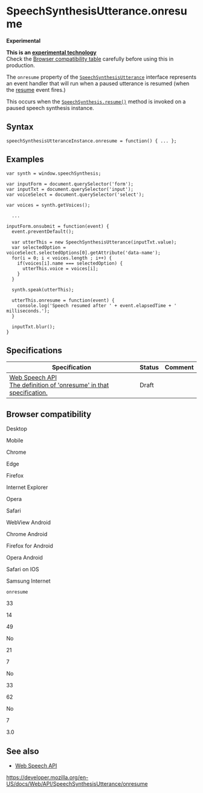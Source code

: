 SpeechSynthesisUtterance.onresume
=================================

**Experimental**

**This is an [experimental technology](https://developer.mozilla.org/en-US/docs/MDN/Guidelines/Conventions_definitions#experimental)**  
Check the [Browser compatibility table](#browser_compatibility) carefully before using this in production.

The `onresume` property of the [`SpeechSynthesisUtterance`](../speechsynthesisutterance) interface represents an event handler that will run when a paused utterance is resumed (when the [resume](resume_event) event fires.)

This occurs when the [`SpeechSynthesis.resume()`](../speechsynthesis/resume) method is invoked on a paused speech synthesis instance.

Syntax
------

    speechSynthesisUtteranceInstance.onresume = function() { ... };

Examples
--------

    var synth = window.speechSynthesis;

    var inputForm = document.querySelector('form');
    var inputTxt = document.querySelector('input');
    var voiceSelect = document.querySelector('select');

    var voices = synth.getVoices();

      ...

    inputForm.onsubmit = function(event) {
      event.preventDefault();

      var utterThis = new SpeechSynthesisUtterance(inputTxt.value);
      var selectedOption = voiceSelect.selectedOptions[0].getAttribute('data-name');
      for(i = 0; i < voices.length ; i++) {
        if(voices[i].name === selectedOption) {
          utterThis.voice = voices[i];
        }
      }

      synth.speak(utterThis);

      utterThis.onresume = function(event) {
        console.log('Speech resumed after ' + event.elapsedTime + ' milliseconds.');
      }

      inputTxt.blur();
    }

Specifications
--------------

<table><thead><tr class="header"><th>Specification</th><th>Status</th><th>Comment</th></tr></thead><tbody><tr class="odd"><td><a href="https://wicg.github.io/speech-api/#dom-speechsynthesisutterance-onresume">Web Speech API<br />
<span class="small">The definition of 'onresume' in that specification.</span></a></td><td><span class="spec-draft">Draft</span></td><td></td></tr></tbody></table>

Browser compatibility
---------------------

Desktop

Mobile

Chrome

Edge

Firefox

Internet Explorer

Opera

Safari

WebView Android

Chrome Android

Firefox for Android

Opera Android

Safari on IOS

Samsung Internet

`onresume`

33

14

49

No

21

7

No

33

62

No

7

3.0

See also
--------

-   [Web Speech API](../web_speech_api)

<a href="https://developer.mozilla.org/en-US/docs/Web/API/SpeechSynthesisUtterance/onresume" class="_attribution-link">https://developer.mozilla.org/en-US/docs/Web/API/SpeechSynthesisUtterance/onresume</a>
